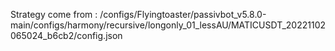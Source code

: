 Strategy come from : /configs/Flyingtoaster/passivbot_v5.8.0-main/configs/harmony/recursive/longonly_01_lessAU/MATICUSDT_20221102065024_b6cb2/config.json